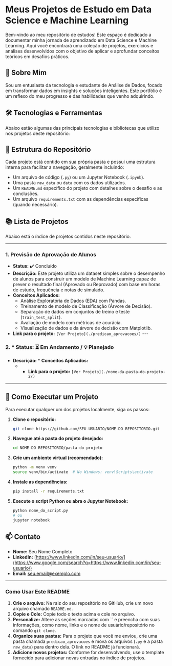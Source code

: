 # Meus Projetos de Estudo em Data Science e Machine Learning

Bem-vindo ao meu repositório de estudos\! Este espaço é dedicado a documentar minha jornada de aprendizado em Data Science e Machine Learning. Aqui você encontrará uma coleção de projetos, exercícios e análises desenvolvidos com o objetivo de aplicar e aprofundar conceitos teóricos em desafios práticos.

## 🚀 Sobre Mim

Sou um entusiasta da tecnologia e estudante de Análise de Dados, focado em transformar dados em insights e soluções inteligentes. Este portfólio é um reflexo do meu progresso e das habilidades que venho adquirindo.

## 🛠️ Tecnologias e Ferramentas

Abaixo estão algumas das principais tecnologias e bibliotecas que utilizo nos projetos deste repositório:

## 📂 Estrutura do Repositório

Cada projeto está contido em sua própria pasta e possui uma estrutura interna para facilitar a navegação, geralmente incluindo:

  - Um arquivo de código (`.py`) ou um Jupyter Notebook (`.ipynb`).
  - Uma pasta `raw_data` ou `data` com os dados utilizados.
  - Um `README.md` específico do projeto com detalhes sobre o desafio e as conclusões.
  - Um arquivo `requirements.txt` com as dependências específicas (quando necessário).

## 📚 Lista de Projetos

Abaixo está o índice de projetos contidos neste repositório.

-----

### 1\. Previsão de Aprovação de Alunos

  * **Status:** ✔️ Concluído
  * **Descrição:** Este projeto utiliza um dataset simples sobre o desempenho de alunos para construir um modelo de Machine Learning capaz de prever o resultado final (Aprovado ou Reprovado) com base em horas de estudo, frequência e notas de simulado.
  * **Conceitos Aplicados:**
      * Análise Exploratória de Dados (EDA) com Pandas.
      * Treinamento de modelo de Classificação (Árvore de Decisão).
      * Separação de dados em conjuntos de treino e teste (`train_test_split`).
      * Avaliação de modelo com métricas de acurácia.
      * Visualização de dados e da árvore de decisão com Matplotlib.
  * **Link para o projeto:** `[Ver Projeto](./predicao_aprovacoes/)` ---

### 2\. \* **Status:** ⏳ Em Andamento / 💡 Planejado

  * **Descrição:** \* **Conceitos Aplicados:**
      *   * **Link para o projeto:** `[Ver Projeto](./nome-da-pasta-do-projeto-2/)`

-----

## 🔧 Como Executar um Projeto

Para executar qualquer um dos projetos localmente, siga os passos:

1.  **Clone o repositório:**

    ```bash
    git clone https://github.com/SEU-USUARIO/NOME-DO-REPOSITORIO.git
    ```

2.  **Navegue até a pasta do projeto desejado:**

    ```bash
    cd NOME-DO-REPOSITORIO/pasta-do-projeto
    ```

3.  **Crie um ambiente virtual (recomendado):**

    ```bash
    python -m venv venv
    source venv/bin/activate  # No Windows: venv\Scripts\activate
    ```

4.  **Instale as dependências:**

    ```bash
    pip install -r requirements.txt
    ```

5.  **Execute o script Python ou abra o Jupyter Notebook:**

    ```bash
    python nome_do_script.py
    # ou
    jupyter notebook
    ```

## 📫 Contato

  * **Nome:** Seu Nome Completo
  * **LinkedIn:** [https://www.linkedin.com/in/seu-usuario/](https://www.google.com/search?q=https://www.linkedin.com/in/seu-usuario/)
  * **Email:** seu.email@exemplo.com

-----

### Como Usar Este README

1.  **Crie o arquivo:** Na raiz do seu repositório no GitHub, crie um novo arquivo chamado `README.md`.
2.  **Copie e Cole:** Copie todo o texto acima e cole no arquivo.
3.  **Personalize:** Altere as seções marcadas com \`\` e preencha com suas informações, como nome, links e o nome de usuário/repositório no comando `git clone`.
4.  **Organize suas pastas:** Para o projeto que você me enviou, crie uma pasta chamada `predicao_aprovacoes` e mova os arquivos (`.py` e a pasta `raw_data`) para dentro dela. O link no README já funcionará.
5.  **Adicione novos projetos:** Conforme for desenvolvendo, use o template fornecido para adicionar novas entradas no índice de projetos.
